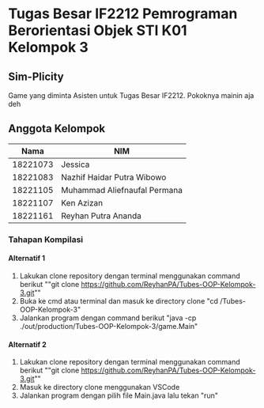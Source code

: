 # Tugas Besar IF2212 Pemrograman Berorientasi Objek STI K01 Kelompok 3

## **Sim-Plicity**
Game yang diminta Asisten untuk Tugas Besar IF2212. Pokoknya mainin aja deh

## **Anggota Kelompok**

| Nama | NIM   |
| ------| ---- |
| 18221073 | Jessica |  
| 18221083 | Nazhif Haidar Putra Wibowo |  
| 18221105 | Muhammad Aliefnaufal Permana |  
| 18221107 | Ken Azizan |  
| 18221161 | Reyhan Putra Ananda |  


### **Tahapan Kompilasi**

#### Alternatif 1
1. Lakukan clone repository dengan terminal menggunakan command berikut ""git clone https://github.com/ReyhanPA/Tubes-OOP-Kelompok-3.git""
2. Buka ke cmd atau terminal dan masuk ke directory clone
"cd <lokasi directory>/Tubes-OOP-Kelompok-3"
3. Jalankan program dengan command berikut
"java -cp ./out/production/Tubes-OOP-Kelompok-3/game.Main"

#### Alternatif 2
1. Lakukan clone repository dengan terminal menggunakan command berikut ""git clone https://github.com/ReyhanPA/Tubes-OOP-Kelompok-3.git""
2. Masuk ke directory clone menggunakan VSCode
3. Jalankan program dengan pilih file Main.java lalu tekan "run"
